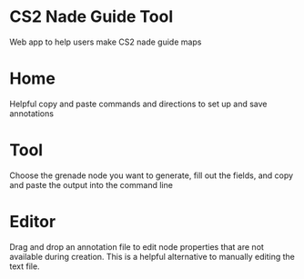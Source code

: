 
# CS2 Nade Guide Tool

Web app to help users make CS2 nade guide maps

# Home

Helpful copy and paste commands and directions to set up and save annotations

# Tool

Choose the grenade node you want to generate, fill out the fields, and copy and paste the output into the command line

# Editor

Drag and drop an annotation file to edit node properties that are not available during creation. This is a helpful alternative to manually editing the text file.
